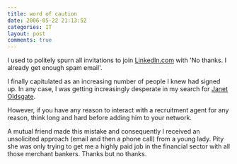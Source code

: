 ```yaml
---
title: word of caution
date: 2006-05-22 21:13:52
categories: IT
layout: post
comments: true
---
```

I used to politely spurn all invitations to join
[LinkedIn.com](http://www.nbrightside.com/blog/2006/03/03/linkedincom/)
with 'No thanks. I already get enough spam email'.

I finally capitulated as an increasing number of people I knew had
signed up. In any case, I was getting increasingly desperate in my
search for
[Janet Oldsgate](http://www.nbrightside.com/blog/2005/12/09/probably-the-best-phish-in-the-world/).

However, if you have any reason to interact with a recruitment agent for
any reason, think long and hard before adding him to your network.

A mutual friend made this mistake and consequently I received an
unsolicited approach (email and then a phone call) from a young lady.
Pity she was only trying to get me a highly paid job in the financial
sector with all those merchant bankers. Thanks but no thanks.
